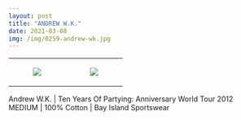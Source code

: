 ```yaml
---
layout: post
title: "ANDREW W.K."
date: 2021-03-08
img: /img/0259-andrew-wk.jpg
---
```




<table style="width:100%;"><tr><td style="vertical-align:top;">
      <figure class="tmblr-full" data-orig-height="2048" data-orig-width="1365" data-orig-src="https://concertshirts.netlify.app/shirts/0259/0259-01.jpg"><img src="https://64.media.tumblr.com/f5b6f292545eabfcf0d6592202a772da/941dc39458343300-4c/s540x810/05f76c1a6734ba918ed37e14dba2b73a16439e24.jpg" data-orig-height="2048" data-orig-width="1365" data-orig-src="https://concertshirts.netlify.app/shirts/0259/0259-01.jpg"/></figure></td>
    <td style="vertical-align:top;">
      <figure class="tmblr-full" data-orig-height="2048" data-orig-width="1365" data-orig-src="https://concertshirts.netlify.app/shirts/0259/0259-02.jpg"><img src="https://64.media.tumblr.com/03b989baa98c5bf7ed8a3c1ca4582104/941dc39458343300-f4/s540x810/f3d6ac6d92877dff4c97aceec34db36c6d4e337e.jpg" data-orig-height="2048" data-orig-width="1365" data-orig-src="https://concertshirts.netlify.app/shirts/0259/0259-02.jpg"/></figure></td>
  </tr></table><p>
  Andrew W.K. | Ten Years Of Partying: Anniversary World Tour 2012<br/>MEDIUM | 100% Cotton | Bay Island Sportswear
</p>
